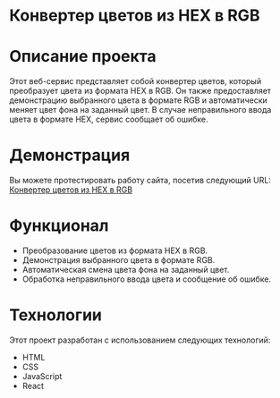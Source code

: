 # Конвертер цветов из HEX в RGB

# Описание проекта
Этот веб-сервис представляет собой конвертер цветов, который преобразует цвета из формата HEX в RGB. Он также предоставляет демонстрацию выбранного цвета в формате RGB и автоматически меняет цвет фона на заданный цвет. В случае неправильного ввода цвета в формате HEX, сервис сообщает об ошибке.

# Демонстрация
Вы можете протестировать работу сайта, посетив следующий URL: [Конвертер цветов из HEX в RGB](https://nikamurs.github.io/hex2rgb/)

# Функционал
- Преобразование цветов из формата HEX в RGB.
- Демонстрация выбранного цвета в формате RGB.
- Автоматическая смена цвета фона на заданный цвет.
- Обработка неправильного ввода цвета и сообщение об ошибке.

# Технологии
Этот проект разработан с использованием следующих технологий:
- HTML
- CSS
- JavaScript
- React
